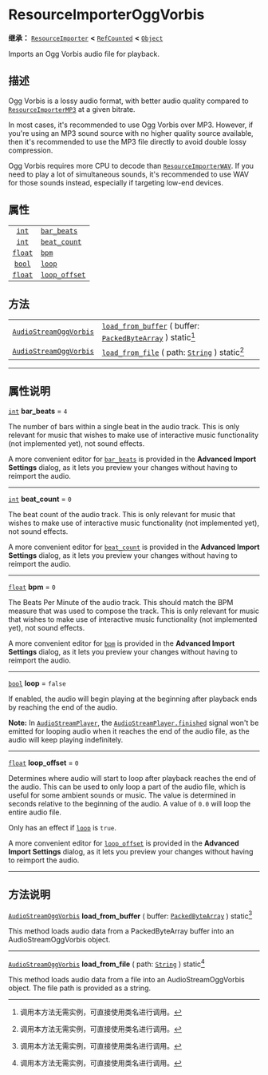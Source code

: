 <!-- ⚠ 请勿编辑本文件 ⚠ -->
<!-- 本文档使用脚本从 WeDot 引擎源码仓库生成。 -->
<!-- 生成脚本：https://github.com/WeDot-Engine/WeDot/tree/master/doc/tools/make_md.py； -->
<!-- 原文件：https://github.com/WeDot-Engine/WeDot/tree/master/modules/vorbis/doc_classes/ResourceImporterOggVorbis.xml。 -->

<div id="_class_resourceimporteroggvorbis"></div>

# ResourceImporterOggVorbis

**继承：** [`ResourceImporter`](class_resourceimporter.md) **<** [`RefCounted`](class_refcounted.md) **<** [`Object`](class_object.md)

Imports an Ogg Vorbis audio file for playback.

## 描述

Ogg Vorbis is a lossy audio format, with better audio quality compared to [`ResourceImporterMP3`](class_resourceimportermp3.md) at a given bitrate.

In most cases, it's recommended to use Ogg Vorbis over MP3. However, if you're using an MP3 sound source with no higher quality source available, then it's recommended to use the MP3 file directly to avoid double lossy compression.

Ogg Vorbis requires more CPU to decode than [`ResourceImporterWAV`](class_resourceimporterwav.md). If you need to play a lot of simultaneous sounds, it's recommended to use WAV for those sounds instead, especially if targeting low-end devices.

## 属性

|||
|:-:|:--|
| [`int`](class_int.md)     | [`bar_beats`](class_resourceimporteroggvorbis.md#class_resourceimporteroggvorbis_property_bar_beats)     | ``4``     |
| [`int`](class_int.md)     | [`beat_count`](class_resourceimporteroggvorbis.md#class_resourceimporteroggvorbis_property_beat_count)   | ``0``     |
| [`float`](class_float.md) | [`bpm`](class_resourceimporteroggvorbis.md#class_resourceimporteroggvorbis_property_bpm)                 | ``0``     |
| [`bool`](class_bool.md)   | [`loop`](class_resourceimporteroggvorbis.md#class_resourceimporteroggvorbis_property_loop)               | ``false`` |
| [`float`](class_float.md) | [`loop_offset`](class_resourceimporteroggvorbis.md#class_resourceimporteroggvorbis_property_loop_offset) | ``0``     |

## 方法

|||
|:-:|:--|
| [`AudioStreamOggVorbis`](class_audiostreamoggvorbis.md) | [`load_from_buffer`](class_resourceimporteroggvorbis.md#class_resourceimporteroggvorbis_method_load_from_buffer) ( buffer: [`PackedByteArray`](class_packedbytearray.md) ) static[^static] |
| [`AudioStreamOggVorbis`](class_audiostreamoggvorbis.md) | [`load_from_file`](class_resourceimporteroggvorbis.md#class_resourceimporteroggvorbis_method_load_from_file) ( path: [`String`](class_string.md) ) static[^static]                         |

<!-- rst-class:: classref-section-separator -->

---

## 属性说明

<div id="_class_resourceimporteroggvorbis_property_bar_beats"></div>

[`int`](class_int.md) **bar_beats** = ``4`` <div id="class_resourceimporteroggvorbis_property_bar_beats"></div>

The number of bars within a single beat in the audio track. This is only relevant for music that wishes to make use of interactive music functionality (not implemented yet), not sound effects.

A more convenient editor for [`bar_beats`](class_resourceimporteroggvorbis.md#class_resourceimporteroggvorbis_property_bar_beats) is provided in the **Advanced Import Settings** dialog, as it lets you preview your changes without having to reimport the audio.

<!-- rst-class:: classref-item-separator -->

---

<div id="_class_resourceimporteroggvorbis_property_beat_count"></div>

[`int`](class_int.md) **beat_count** = ``0`` <div id="class_resourceimporteroggvorbis_property_beat_count"></div>

The beat count of the audio track. This is only relevant for music that wishes to make use of interactive music functionality (not implemented yet), not sound effects.

A more convenient editor for [`beat_count`](class_resourceimporteroggvorbis.md#class_resourceimporteroggvorbis_property_beat_count) is provided in the **Advanced Import Settings** dialog, as it lets you preview your changes without having to reimport the audio.

<!-- rst-class:: classref-item-separator -->

---

<div id="_class_resourceimporteroggvorbis_property_bpm"></div>

[`float`](class_float.md) **bpm** = ``0`` <div id="class_resourceimporteroggvorbis_property_bpm"></div>

The Beats Per Minute of the audio track. This should match the BPM measure that was used to compose the track. This is only relevant for music that wishes to make use of interactive music functionality (not implemented yet), not sound effects.

A more convenient editor for [`bpm`](class_resourceimporteroggvorbis.md#class_resourceimporteroggvorbis_property_bpm) is provided in the **Advanced Import Settings** dialog, as it lets you preview your changes without having to reimport the audio.

<!-- rst-class:: classref-item-separator -->

---

<div id="_class_resourceimporteroggvorbis_property_loop"></div>

[`bool`](class_bool.md) **loop** = ``false`` <div id="class_resourceimporteroggvorbis_property_loop"></div>

If enabled, the audio will begin playing at the beginning after playback ends by reaching the end of the audio.

 **Note:** In [`AudioStreamPlayer`](class_audiostreamplayer.md), the [`AudioStreamPlayer.finished`](class_audiostreamplayer.md#class_audiostreamplayer_signal_finished) signal won't be emitted for looping audio when it reaches the end of the audio file, as the audio will keep playing indefinitely.

<!-- rst-class:: classref-item-separator -->

---

<div id="_class_resourceimporteroggvorbis_property_loop_offset"></div>

[`float`](class_float.md) **loop_offset** = ``0`` <div id="class_resourceimporteroggvorbis_property_loop_offset"></div>

Determines where audio will start to loop after playback reaches the end of the audio. This can be used to only loop a part of the audio file, which is useful for some ambient sounds or music. The value is determined in seconds relative to the beginning of the audio. A value of `0.0` will loop the entire audio file.

Only has an effect if [`loop`](class_resourceimporteroggvorbis.md#class_resourceimporteroggvorbis_property_loop) is `true`.

A more convenient editor for [`loop_offset`](class_resourceimporteroggvorbis.md#class_resourceimporteroggvorbis_property_loop_offset) is provided in the **Advanced Import Settings** dialog, as it lets you preview your changes without having to reimport the audio.

<!-- rst-class:: classref-section-separator -->

---

## 方法说明

<div id="_class_resourceimporteroggvorbis_method_load_from_buffer"></div>

[`AudioStreamOggVorbis`](class_audiostreamoggvorbis.md) **load_from_buffer** ( buffer: [`PackedByteArray`](class_packedbytearray.md) ) static[^static]<div id="class_resourceimporteroggvorbis_method_load_from_buffer"></div>

This method loads audio data from a PackedByteArray buffer into an AudioStreamOggVorbis object.

<!-- rst-class:: classref-item-separator -->

---

<div id="_class_resourceimporteroggvorbis_method_load_from_file"></div>

[`AudioStreamOggVorbis`](class_audiostreamoggvorbis.md) **load_from_file** ( path: [`String`](class_string.md) ) static[^static]<div id="class_resourceimporteroggvorbis_method_load_from_file"></div>

This method loads audio data from a file into an AudioStreamOggVorbis object. The file path is provided as a string.

[^virtual]: 本方法通常需要用户覆盖才能生效。
[^const]: 本方法无副作用，不会修改该实例的任何成员变量。
[^vararg]: 本方法除了能接受在此处描述的参数外，还能够继续接受任意数量的参数。
[^constructor]: 本方法用于构造某个类型。
[^static]: 调用本方法无需实例，可直接使用类名进行调用。
[^operator]: 本方法描述的是使用本类型作为左操作数的有效运算符。
[^bitfield]: 这个值是由下列位标志构成位掩码的整数。
[^void]: 无返回值。
